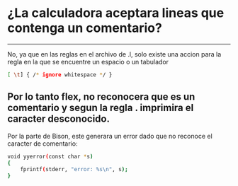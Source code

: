 # ¿La calculadora aceptara lineas que contenga un comentario?
---
No, ya que en las reglas en el archivo de .l, solo existe una accion para la regla en la que se encuentre un espacio o un tabulador
```bash
[ \t] { /* ignore whitespace */ } 
```
Por lo tanto flex, no reconocera  que es un comentario y segun la regla . imprimira el caracter desconocido.
---
Por la parte de Bison, este generara un error dado que no reconoce el caracter de comentario:
```bash
void yyerror(const char *s)
{
    fprintf(stderr, "error: %s\n", s);
}
```